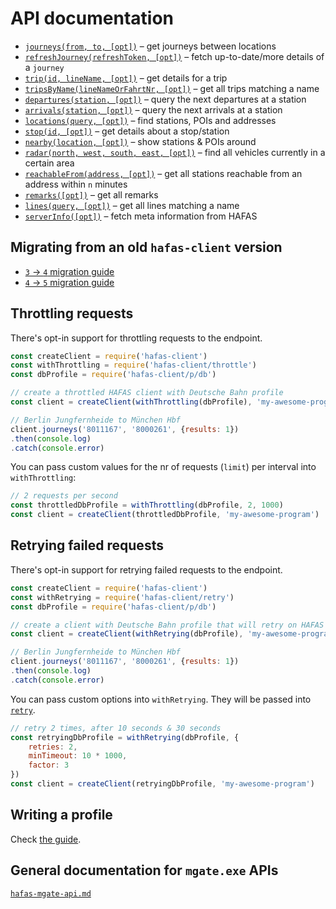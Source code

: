 # API documentation

- [`journeys(from, to, [opt])`](journeys.md) – get journeys between locations
- [`refreshJourney(refreshToken, [opt])`](refresh-journey.md) – fetch up-to-date/more details of a `journey`
- [`trip(id, lineName, [opt])`](trip.md) – get details for a trip
- [`tripsByName(lineNameOrFahrtNr, [opt])`](trips-by-name.md) – get all trips matching a name
- [`departures(station, [opt])`](departures.md) – query the next departures at a station
- [`arrivals(station, [opt])`](arrivals.md) – query the next arrivals at a station
- [`locations(query, [opt])`](locations.md) – find stations, POIs and addresses
- [`stop(id, [opt])`](stop.md) – get details about a stop/station
- [`nearby(location, [opt])`](nearby.md) – show stations & POIs around
- [`radar(north, west, south, east, [opt])`](radar.md) – find all vehicles currently in a certain area
- [`reachableFrom(address, [opt])`](reachable-from.md) – get all stations reachable from an address within `n` minutes
- [`remarks([opt])`](remarks.md) – get all remarks
- [`lines(query, [opt])`](lines.md) – get all lines matching a name
- [`serverInfo([opt])`](server-info.md) – fetch meta information from HAFAS

## Migrating from an old `hafas-client` version

- [`3` → `4` migration guide](migrating-to-4.md)
- [`4` → `5` migration guide](migrating-to-5.md)

## Throttling requests

There's opt-in support for throttling requests to the endpoint.

```js
const createClient = require('hafas-client')
const withThrottling = require('hafas-client/throttle')
const dbProfile = require('hafas-client/p/db')

// create a throttled HAFAS client with Deutsche Bahn profile
const client = createClient(withThrottling(dbProfile), 'my-awesome-program')

// Berlin Jungfernheide to München Hbf
client.journeys('8011167', '8000261', {results: 1})
.then(console.log)
.catch(console.error)
```

You can pass custom values for the nr of requests (`limit`) per interval into `withThrottling`:

```js
// 2 requests per second
const throttledDbProfile = withThrottling(dbProfile, 2, 1000)
const client = createClient(throttledDbProfile, 'my-awesome-program')
```

## Retrying failed requests

There's opt-in support for retrying failed requests to the endpoint.

```js
const createClient = require('hafas-client')
const withRetrying = require('hafas-client/retry')
const dbProfile = require('hafas-client/p/db')

// create a client with Deutsche Bahn profile that will retry on HAFAS errors
const client = createClient(withRetrying(dbProfile), 'my-awesome-program')

// Berlin Jungfernheide to München Hbf
client.journeys('8011167', '8000261', {results: 1})
.then(console.log)
.catch(console.error)
```

You can pass custom options into `withRetrying`. They will be passed into [`retry`](https://github.com/tim-kos/node-retry#tutorial).

```js
// retry 2 times, after 10 seconds & 30 seconds
const retryingDbProfile = withRetrying(dbProfile, {
	retries: 2,
	minTimeout: 10 * 1000,
	factor: 3
})
const client = createClient(retryingDbProfile, 'my-awesome-program')
```

## Writing a profile

Check [the guide](writing-a-profile.md).

## General documentation for `mgate.exe` APIs

[`hafas-mgate-api.md`](hafas-mgate-api.md)
